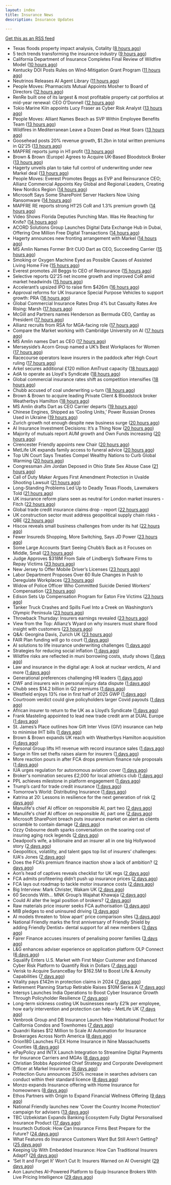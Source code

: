 ```yaml
---
layout: index
title: Insurance News
description: Insurance Updates

---
```


[Get this as an RSS feed](/insurance.rss)

<!-- news_marker starts -->
- Texas floods property impact analysis, Cotality ([8 hours ago](https://www.dig-in.com/news/texas-floods-property-impact-analysis-cotality))
- 5 tech trends transforming the insurance industry ([9 hours ago](https://www.dig-in.com/opinion/5-tech-trends-transforming-the-insurance-industry))
- California Department of Insurance Completes Final Review of Wildfire Model ([10 hours ago](https://www.insurancejournal.com/news/west/2025/07/24/833155.htm))
- Kentucky DOI Posts Rules on Wind-Mitigation Grant Program ([11 hours ago](https://www.insurancejournal.com/news/southeast/2025/07/24/833153.htm))
- Neutrinos Releases AI Agent Library ([11 hours ago](https://insurance-edge.net/2025/07/24/neutrinos-releases-ai-agent-library/))
- People Moves: Pharmacists Mutual Appoints Mosher to Board of Directors ([12 hours ago](https://www.insurancejournal.com/news/midwest/2025/07/24/833132.htm))
- RenRe built one of its largest & most profitable property cat portfolios at mid-year renewal: CEO O’Donnell ([12 hours ago](https://www.reinsurancene.ws/renre-built-one-of-its-largest-most-profitable-property-cat-portfolios-at-mid-year-renewal-ceo-odonnell/))
- Tokio Marine Kiln appoints Lucy Fraser as Cyber Risk Analyst ([13 hours ago](https://www.reinsurancene.ws/tokio-marine-kiln-appoints-lucy-fraser-as-cyber-risk-analyst/))
- People Moves: Alliant Names Beach as SVP Within Employee Benefits Team ([13 hours ago](https://www.insurancejournal.com/news/southcentral/2025/07/24/833129.htm))
- Wildfires in Mediterranean Leave a Dozen Dead as Heat Soars ([13 hours ago](https://www.insurancejournal.com/news/international/2025/07/24/833122.htm))
- Goosehead posts 20% revenue growth, $1.2bn in total written premiums in Q2’25 ([13 hours ago](https://www.reinsurancene.ws/goosehead-posts-20-revenue-growth-1-2bn-in-total-written-premiums-in-q225/))
- MAPFRE reports jump in H1 profit ([13 hours ago](https://www.insurancebusinessmag.com/uk/news/breaking-news/mapfre-reports-jump-in-h1-profit-543764.aspx))
- Brown & Brown (Europe) Agrees to Acquire UK-Based Bloodstock Broker ([13 hours ago](https://www.insurancejournal.com/news/international/2025/07/24/833118.htm))
- Hagerty unveils plan to take full control of underwriting under new Markel deal ([13 hours ago](https://www.insurancebusinessmag.com/uk/news/breaking-news/hagerty-unveils-plan-to-take-full-control-of-underwriting-under-new-markel-deal-543765.aspx))
- People Moves: Everest Promotes Beggs as EVP and Reinsurance CEO; Allianz Commercial Appoints Key Global and Regional Leaders, Creating New Nordics Region ([14 hours ago](https://www.insurancejournal.com/news/international/2025/07/24/833101.htm))
- Microsoft Says Some SharePoint Server Hackers Now Using Ransomware ([14 hours ago](https://www.insurancejournal.com/news/national/2025/07/24/833106.htm))
- MAPFRE RE reports strong H1’25 CoR and 1.3% premium growth ([14 hours ago](https://www.reinsurancene.ws/mapfre-re-reports-strong-h125-cor-and-1-3-premium-growth/))
- Video Shows Florida Deputies Punching Man. Was He Reaching for Knife? ([14 hours ago](https://www.insurancejournal.com/news/southeast/2025/07/24/833102.htm))
- ACORD Solutions Group Launches Digital Data Exchange Hub in Dubai, Offering One Million Free Digital Transactions ([14 hours ago](https://insurance-edge.net/2025/07/24/acord-solutions-group-launches-digital-data-exchange-hub-in-dubai-offering-one-million-free-digital-transactions/))
- Hagerty announces new fronting arrangement with Markel ([14 hours ago](https://www.reinsurancene.ws/hagerty-announces-new-fronting-arrangement-with-markel/))
- MS Amlin Names Former Brit CUO Dart as CEO, Succeeding Carrier ([15 hours ago](https://www.insurancejournal.com/news/international/2025/07/24/833088.htm))
- Smoking or Oxygen Machine Eyed as Possible Causes of Assisted Living Home Fire ([15 hours ago](https://www.insurancejournal.com/news/east/2025/07/24/833082.htm))
- Everest promotes Jill Beggs to CEO of Reinsurance ([15 hours ago](https://www.reinsurancene.ws/everest-promotes-jill-beggs-to-ceo-of-reinsurance/))
- Selective reports Q2’25 net income growth and improved CoR amid market headwinds ([15 hours ago](https://www.reinsurancene.ws/selective-reports-q225-net-income-growth-and-improved-cor-amid-market-headwinds/))
- Accelerant’s upsized IPO to raise firm $426m ([16 hours ago](https://www.reinsurancene.ws/accelerants-upsized-ipo-to-raise-firm-426m/))
- Approval reforms for UK Insurance Special Purpose Vehicles to support growth: PRA ([16 hours ago](https://www.reinsurancene.ws/approval-reforms-for-uk-insurance-special-purpose-vehicles-to-support-growth-pra/))
- Global Commercial Insurance Rates Drop 4% but Casualty Rates Are Rising: Marsh ([17 hours ago](https://www.insurancejournal.com/news/international/2025/07/24/833040.htm))
- McGill and Partners names Henderson as Bermuda CEO, Cantlay as President ([17 hours ago](https://www.reinsurancene.ws/mcgill-and-partners-names-henderson-as-bermuda-ceo-cantlay-as-president/))
- Allianz recruits from RSA for MGA-facing role ([17 hours ago](https://www.postonline.co.uk/commercial/7958219/allianz-recruits-from-rsa-for-mga-facing-role))
- Compare the Market working with Cambridge University on AI ([17 hours ago](https://www.postonline.co.uk/technology/7958218/compare-the-market-working-with-cambridge-university-on-ai))
- MS Amlin names Dart as CEO ([17 hours ago](https://www.insurancebusinessmag.com/uk/news/breaking-news/ms-amlin-names-dart-as-ceo-543693.aspx))
- Merseyside’s Acorn Group named a UK’s Best Workplaces for Women ([17 hours ago](https://insurance-edge.net/2025/07/24/merseysides-acorn-group-named-a-uks-best-workplaces-for-women/))
- Racecourse operators leave insurers in the paddock after High Court ruling ([17 hours ago](https://www.insurancebusinessmag.com/uk/news/legal-insights/racecourse-operators-leave-insurers-in-the-paddock-after-high-court-ruling-543686.aspx))
- Arkel secures additional £120 million AmTrust capacity ([18 hours ago](https://www.insurancebusinessmag.com/uk/news/breaking-news/arkel-secures-additional-120-million-amtrust-capacity-543678.aspx))
- AdA to operate as Lloyd's Syndicate ([18 hours ago](https://www.insurancebusinessmag.com/uk/news/breaking-news/ada-to-operate-as-lloyds-syndicate-543677.aspx))
- Global commercial insurance rates shift as competition intensifies ([18 hours ago](https://www.insurancebusinessmag.com/uk/news/breaking-news/global-commercial-insurance-rates-shift-as-competition-intensifies-543672.aspx))
- Chubb accused of coal underwriting u-turn ([18 hours ago](https://www.postonline.co.uk/commercial/7958216/chubb-accused-of-coal-underwriting-u-turn))
- Brown & Brown to acquire leading Private Client & Bloodstock broker Weatherbys Hamilton ([18 hours ago](https://insurance-edge.net/2025/07/24/brown-brown-to-acquire-leading-private-client-bloodstock-broker-weatherbys-hamilton/))
- MS Amlin drafts Dart as CEO Carrier departs ([19 hours ago](https://www.postonline.co.uk/lloyd%E2%80%99slondon/7958217/ms-amlin-drafts-dart-as-ceo-carrier-departs))
- Chinese Engines, Shipped as ‘Cooling Units,’ Power Russian Drones Used in Ukraine ([19 hours ago](https://www.insurancejournal.com/news/international/2025/07/24/833037.htm))
- Zurich growth not enough despite new business surge ([20 hours ago](https://www.postonline.co.uk/commercial/7958205/zurich-growth-not-enough-despite-new-business-surge))
- AI Insurance Investment Decisions: It’s a Thing Now ([20 hours ago](https://insurance-edge.net/2025/07/24/ai-insurance-investment-decisions-its-a-thing-now/))
- Majority of mutuals report AUM growth and Own Funds increasing ([20 hours ago](https://insurance-edge.net/2025/07/24/majority-of-mutuals-report-aum-growth-and-own-funds-increasing/))
- Cirencester Friendly appoints new Chair ([20 hours ago](https://ifamagazine.com/cirencester-friendly-appoints-new-chair/))
- MetLife UK expands family access to funeral advice ([20 hours ago](https://ifamagazine.com/metlife-uk-expands-family-access-to-funeral-advice/))
- Top UN Court Says Treaties Compel Wealthy Nations to Curb Global Warming ([20 hours ago](https://www.insurancejournal.com/news/international/2025/07/24/833030.htm))
- Congressman Jim Jordan Deposed in Ohio State Sex Abuse Case ([21 hours ago](https://www.insurancejournal.com/news/midwest/2025/07/24/833018.htm))
- Call of Duty Maker Argues First Amendment Protection in Uvalde Shooting Lawsuit ([21 hours ago](https://www.insurancejournal.com/news/southcentral/2025/07/24/833015.htm))
- Long-Standing Problems Led Up to Deadly Texas Floods, Lawmakers Told ([21 hours ago](https://www.insurancejournal.com/news/southcentral/2025/07/24/833008.htm))
- UK insurance reform plans seen as neutral for London market insurers - Fitch ([22 hours ago](https://www.insurancebusinessmag.com/uk/news/breaking-news/uk-insurance-reform-plans-seen-as-neutral-for-london-market-insurers--fitch-543633.aspx))
- Global trade credit insurance claims drop - report ([22 hours ago](https://www.insurancebusinessmag.com/uk/news/breaking-news/global-trade-credit-insurance-claims-drop--report-543627.aspx))
- UK construction sector must address geopolitical supply chain risks - QBE ([22 hours ago](https://www.insurancebusinessmag.com/uk/news/construction-engineering/uk-construction-sector-must-address-geopolitical-supply-chain-risks--qbe-543625.aspx))
- Hiscox reveals small business challenges from under its hat ([22 hours ago](https://www.insurancebusinessmag.com/uk/news/sme/hiscox-reveals-small-business-challenges-from-under-its-hat-543623.aspx))
- Fewer Insureds Shopping, More Switching, Says JD Power ([23 hours ago](https://www.insurancejournal.com/news/national/2025/07/24/832962.htm))
- Some Large Accounts Start Seeing Chubb’s Back as it Focuses on Middle, Small ([23 hours ago](https://www.insurancejournal.com/news/national/2025/07/24/832991.htm))
- Judge Approves $318M From Sale of Lindberg’s Software Firms to Repay Victims ([23 hours ago](https://www.insurancejournal.com/news/southeast/2025/07/24/832983.htm))
- New Jersey to Offer Mobile Driver’s Licenses ([23 hours ago](https://www.insurancejournal.com/news/east/2025/07/24/832956.htm))
- Labor Department Proposes Over 60 Rule Changes in Push to Deregulate Workplaces ([23 hours ago](https://www.insurancejournal.com/news/national/2025/07/24/832976.htm))
- Widow of Police Officer Who Committed Suicide Denied Workers’ Compensation ([23 hours ago](https://www.insurancejournal.com/news/east/2025/07/24/833024.htm))
- Edison Sets Up Compensation Program for Eaton Fire Victims ([23 hours ago](https://www.insurancejournal.com/news/west/2025/07/24/833002.htm))
- Tanker Truck Crashes and Spills Fuel Into a Creek on Washington’s Olympic Peninsula ([23 hours ago](https://www.insurancejournal.com/news/west/2025/07/24/832842.htm))
- Throwback Thursday: Insurers earnings revealed ([23 hours ago](https://www.postonline.co.uk/people/7956736/throwback-thursday-insurers-earnings-revealed))
- View from the Top: Allianz’s Wyard on why insurers must share flood insight with customers ([23 hours ago](https://www.postonline.co.uk/personal/7958015/view-from-the-top-allianz%E2%80%99s-wyard-on-why-insurers-must-share-flood-insight-with-customers))
- Q&A: Georgina Davis, Zurich UK ([23 hours ago](https://www.postonline.co.uk/broker/7957642/qa-georgina-davis-zurich-uk))
- FAIR Plan funding will go to court ([1 days ago](https://www.dig-in.com/news/california-fair-plan-funding-will-go-to-court))
- AI solutions to life insurance underwriting challenges ([1 days ago](https://www.dig-in.com/opinion/ai-solutions-to-insurance-underwriting-challenges))
- Strategies for reducing social inflation ([1 days ago](https://www.dig-in.com/news/strategies-for-reducing-social-inflation))
- Wildfire risks are reflected in muni borrowing costs, study shows ([1 days ago](https://www.dig-in.com/news/wildfire-risks-are-reflected-in-muni-borrowing-costs-study-shows))
- Law and insurance in the digital age: A look at nuclear verdicts, AI and more ([1 days ago](https://www.dig-in.com/podcast/law-and-insurance-in-the-digital-age-a-look-at-nuclear-verdicts-ai-and-more))
- Generational preferences challenging HR leaders ([1 days ago](https://www.insurancebusinessmag.com/uk/business-strategy/generational-preferences-challenging-hr-leaders-543566.aspx))
- DWF and insurers win in personal injury data dispute ([1 days ago](https://www.postonline.co.uk/news/7958213/dwf-and-insurers-win-in-personal-injury-data-dispute))
- Chubb sees $14.2 billion in Q2 premiums ([1 days ago](https://www.insurancebusinessmag.com/uk/news/breaking-news/chubb-sees-14-2-billion-in-q2-premiums-543513.aspx))
- Westfield enjoys 13% rise in first half of 2025 GWP ([1 days ago](https://www.insurancebusinessmag.com/uk/news/breaking-news/westfield-enjoys-13-rise-in-first-half-of-2025-gwp-543510.aspx))
- Courtroom verdict could give policyholders larger Covid payouts ([1 days ago](https://www.postonline.co.uk/commercial/7958212/courtroom-verdict-could-give-policyholders-larger-covid-payouts))
- African insurer to return to the UK as a Lloyd’s Syndicate ([1 days ago](https://www.postonline.co.uk/news/7958210/african-insurer-to-return-to-the-uk-as-a-lloyd%E2%80%99s-syndicate))
- Frank Masteling appointed to lead new trade credit arm at DUAL Europe ([1 days ago](https://www.insurancebusinessmag.com/uk/news/breaking-news/frank-masteling-appointed-to-lead-new-trade-credit-arm-at-dual-europe-543491.aspx))
- St. James’s Place outlines how Gift Inter Vivos (GIV) insurance can help to minimise IHT bills ([1 days ago](https://ifamagazine.com/st-jamess-place-outlines-how-gift-inter-vivos-giv-insurance-can-help-to-minimise-iht-bills/))
- Brown & Brown expands UK reach with Weatherbys Hamilton acquisition ([1 days ago](https://www.insurancebusinessmag.com/uk/news/mergers-acquisitions/brown-and-brown-expands-uk-reach-with-weatherbys-hamilton-acquisition-543486.aspx))
- Personal Group lifts H1 revenue with record insurance sales ([1 days ago](https://www.insurancebusinessmag.com/uk/news/breaking-news/personal-group-lifts-h1-revenue-with-record-insurance-sales-543485.aspx))
- Surge in film set thefts raises alarm for insurers ([1 days ago](https://www.postonline.co.uk/commercial/7957906/surge-in-film-set-thefts-raises-alarm-for-insurers))
- More reaction pours in after FCA drops premium finance rule proposals ([1 days ago](https://www.insurancebusinessmag.com/uk/news/breaking-news/more-reaction-pours-in-after-fca-drops-premium-finance-rule-proposals-543478.aspx))
- IUA urges regulation for autonomous aviation cover ([1 days ago](https://www.insurancebusinessmag.com/uk/news/technology/iua-urges-regulation-for-autonomous-aviation-cover-543477.aspx))
- Broker's nomination secures £2,000 for local athletics club ([1 days ago](https://www.insurancebusinessmag.com/uk/news/non-profits/brokers-nomination-secures-2000-for-local-athletics-club-543476.aspx))
- PPL achieves milestone in platform engagement ([1 days ago](https://www.insurancebusinessmag.com/uk/news/technology/ppl-achieves-milestone-in-platform-engagement-543475.aspx))
- Trump’s card for trade credit insurance ([1 days ago](https://www.postonline.co.uk/commercial/7957922/trump%E2%80%99s-card-for-trade-credit-insurance))
- Tomorrow’s World: Distributing Insurance ([1 days ago](https://www.postonline.co.uk/broker/7958017/tomorrow%E2%80%99s-world-distributing-insurance))
- Katrina at 20: Lessons in resilience for the next generation of risk ([2 days ago](https://www.dig-in.com/opinion/lessons-learned-from-hurricane-katrina))
- Manulife's chief AI officer on responsible AI, part two ([2 days ago](https://www.dig-in.com/news/manulife-chief-ai-officer-on-responsible-ai-part-two))
- Manulife's chief AI officer on responsible AI, part one ([2 days ago](https://www.dig-in.com/news/manulifes-chief-ai-officer-on-responsible-ai))
- Microsoft SharePoint breach puts insurance market on alert as clients scramble to contain damage ([2 days ago](https://www.insurancebusinessmag.com/uk/news/breaking-news/microsoft-sharepoint-breach-puts-insurance-market-on-alert-as-clients-scramble-to-contain-damage-543449.aspx))
- Ozzy Osbourne death sparks conversation on the soaring cost of insuring aging rock legends ([2 days ago](https://www.insurancebusinessmag.com/uk/news/breaking-news/ozzy-osbourne-death-sparks-conversation-on-the-soaring-cost-of-insuring-aging-rock-legends-543437.aspx))
- Deadpool’s wife, a billionaire and an insurer all in one big Hollywood story ([2 days ago](https://www.insurancebusinessmag.com/uk/news/breaking-news/deadpools-wife-a-billionaire-and-an-insurer-all-in-one-big-hollywood-story-543408.aspx))
- Geopolitics, volatility, and talent gaps top list of insurers’ challenges: IUA's Jones ([2 days ago](https://www.insurancebusinessmag.com/uk/news/breaking-news/geopolitics-volatility-and-talent-gaps-top-list-of-insurers-challenges-iuas-jones-543375.aspx))
- Does the FCA’s premium finance inaction show a lack of ambition? ([2 days ago](https://www.postonline.co.uk/news/7958203/does-fca%E2%80%99s-premium-finance-inaction-show-a-lack-of-ambition))
- Aon’s head of captives reveals checklist for UK regs ([2 days ago](https://www.postonline.co.uk/regulation/7958193/aon%E2%80%99s-head-of-captives-reveals-checklist-for-uk-regs))
- FCA admits profiteering didn’t push up insurance prices ([2 days ago](https://www.postonline.co.uk/regulation/7958197/fca-admits-profiteering-didnt-push-up-insurance-prices))
- FCA lays out roadmap to tackle motor insurance costs ([2 days ago](https://www.postonline.co.uk/personal/7958196/fca-lays-out-roadmap-to-tackle-motor-insurance-costs))
- Big Interview: Mark Christer, Wakam UK ([2 days ago](https://www.postonline.co.uk/personal/7958184/big-interview-mark-christer-wakam-uk))
- 60 Seconds With... MNK Group’s Wajahat Khawaja ([2 days ago](https://www.postonline.co.uk/people/7957961/60-seconds-with-mnk-groups-wajahat-khawaja))
- Could AI alter the legal position of brokers? ([2 days ago](https://www.postonline.co.uk/broker/7958013/could-ai-alter-the-legal-position-of-brokers))
- Raw materials price insurer seeks FCA authorisation ([3 days ago](https://www.postonline.co.uk/commercial/7958192/raw-materials-price-insurer-seeks-fca-authorisation))
- MIB pledges to end uninsured driving ([3 days ago](https://www.postonline.co.uk/news/7958191/mib-pledges-to-end-uninsured-driving-within-five-years))
- AI models threaten to ‘blow apart’ price comparison sites ([3 days ago](https://www.postonline.co.uk/technology/7958190/ai-models-threaten-to-%E2%80%98blow-apart%E2%80%99-price-comparison-sites))
- National Friendly marks the first anniversary of Friendly Shield by adding Friendly Dentist+ dental support for all new members ([3 days ago](https://ifamagazine.com/national-friendly-marks-the-first-anniversary-of-friendly-shield-by-adding-friendly-dentist-dental-support-for-all-new-members/))
- Fairer Finance accuses insurers of penalising poorer families ([3 days ago](https://www.postonline.co.uk/personal/7958187/fairer-finance-accuses-insurers-of-penalising-poorer-families))
- L&G enhances adviser experience on application platform OLP Connect ([6 days ago](https://ifamagazine.com/lg-enhances-adviser-experience-on-application-platform-olp-connect/))
- Squalify Enters U.S. Market with First Major Customer and Enhanced Cyber Risk Platform to Quantify Risk in Dollars ([7 days ago](https://www.insurtechinsights.com/squalify-enters-u-s-market-with-first-major-customer-and-enhanced-cyber-risk-platform-to-quantify-risk-in-dollars/))
- Verisk to Acquire SuranceBay for $162.5M to Boost Life & Annuity Capabilities ([7 days ago](https://www.insurtechinsights.com/verisk-to-acquire-surancebay-for-162-5m-to-boost-life-annuity-capabilities/))
- Vitality pays £142m in protection claims in 2024 ([7 days ago](https://ifamagazine.com/vitality-pays-142m-in-protection-claims-in-2024/))
- Retirement Planning Startup Retirable Raises $10M Series A ([7 days ago](https://www.insurtechinsights.com/retirement-planning-startup-retirable-raises-10m-series-a/))
- Intersys Launches India Operations to Boost Cyber Insurance Growth Through Policyholder Resilience ([7 days ago](https://www.insurtechinsights.com/intersys-launches-india-operations-to-boost-cyber-insurance-growth-through-policyholder-resilience/))
- Long-term sickness costing UK businesses nearly £21k per employee, how early intervention and protection can help – MetLife UK ([7 days ago](https://ifamagazine.com/long-term-sickness-costing-uk-businesses-nearly-21k-per-employee-how-early-intervention-and-protection-can-help-metlife-uk/))
- Venbrook Group and DB Insurance Launch New Habitational Product for California Condos and Townhomes ([7 days ago](https://www.insurtechinsights.com/venbrook-group-and-db-insurance-launch-new-habitational-product-for-california-condos-and-townhomes/))
- Quandri Raises $12 Million to Scale AI Automation for Insurance Brokerages Across North America ([8 days ago](https://www.insurtechinsights.com/quandri-raises-12-million-to-scale-ai-automation-for-insurance-brokerages-across-north-america/))
- Orion180 Launches FLEX Home Insurance in Nine Massachusetts Counties ([8 days ago](https://www.insurtechinsights.com/orion180-launches-flex-home-insurance-in-nine-massachusetts-counties/))
- ePayPolicy and INTX Launch Integration to Streamline Digital Payments for Insurance Carriers and MGAs ([8 days ago](https://www.insurtechinsights.com/epaypolicy-and-intx-launch-integration-to-streamline-digital-payments-for-insurance-carriers-and-mgas/))
- Christian Stobbs Appointed Chief Strategy and Corporate Development Officer at Markel Insurance ([8 days ago](https://www.insurtechinsights.com/christian-stobbs-appointed-chief-strategy-and-corporate-development-officer-at-markel-insurance/))
- Protection Guru announces 250% increase in searches advisers can conduct within their standard licence ([8 days ago](https://ifamagazine.com/protection-guru-announces-250-increase-in-searches-advisers-can-conduct-within-their-standard-licence/))
- Monzo expands Insurance offering with Home Insurance for homeowners ([8 days ago](https://ifamagazine.com/monzo-expands-insurance-offering-with-home-insurance-for-homeowners/))
- Ethos Partners with Origin to Expand Financial Wellness Offering ([9 days ago](https://www.insurtechinsights.com/ethos-partners-with-origin-to-expand-financial-wellness-offering/))
- National Friendly launches new ‘Cover the Country Income Protection’ campaign for advisers ([13 days ago](https://ifamagazine.com/national-friendly-launches-new-cover-the-country-income-protection-campaign-for-advisers/))
- TBC Uzbekistan Expands Banking Ecosystem Fully Digital Personalised Insurance Product ([17 days ago](https://thefintechtimes.com/tbc-uzbekistan-launches-fully-digital-personalised-insurance-product/))
- Insurtech Outlook: How Can Insurance Firms Best Prepare for the Future? ([24 days ago](https://thefintechtimes.com/insurtech-outlook-how-can-insurance-firms-best-prepare-for-the-future/))
- What Features do Insurance Customers Want But Still Aren’t Getting? ([25 days ago](https://thefintechtimes.com/what-features-do-insurance-customers-want-but-still-arent-getting/))
- Keeping Up With Embedded Insurance: How Can Traditional Insurers Adapt? ([26 days ago](https://thefintechtimes.com/keeping-up-with-embedded-insurance-how-can-traditional-insurers-adapt/))
- ‘Set It and Forget It’ Won’t Cut It: Insurers Warned on AI Oversight ([29 days ago](https://thefintechtimes.com/set-it-and-forget-it-wont-cut-it-insurers-warned-on-ai-oversight/))
- Aon Launches AI-Powered Platform to Equip Insurance Brokers With Live Pricing Intelligence ([29 days ago](https://thefintechtimes.com/aon-launches-ai-powered-platform-to-equip-insurance-brokers-with-live-pricing-intelligence/))

<!-- news_marker ends -->